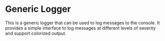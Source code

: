 # Generic Logger

This is a generic logger that can be used to log messages to the console. It
provides a simple interface to log messages at different levels of severity
and support colorized output.
